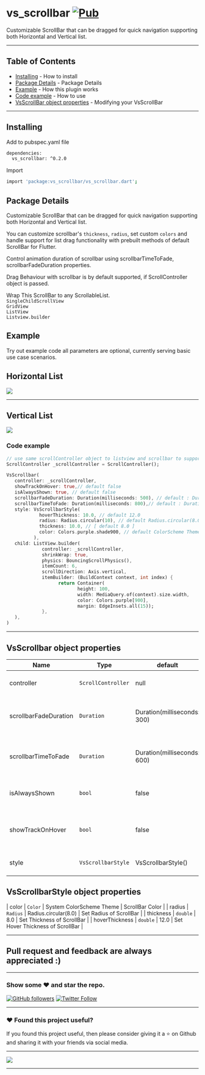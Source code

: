 # vs_scrollbar  [![Pub](https://img.shields.io/pub/v/vs_scrollbar.svg)](https://pub.dartlang.org/packages/vs_scrollbar)

Customizable ScrollBar that can be dragged for quick navigation supporting both Horizontal and Vertical list.

---

## Table of Contents

- [Installing](#installing) - How to install
- [Package Details](package-details) - Package Details
- [Example](#example) - How this plugin works
- [Code example](#code-example) - How to use
- [VsScrollBar object properties](#vsscrollbar-object-properties) - Modifying your VsScrollBar

---

## Installing

Add to pubspec.yaml file

```sh
dependencies:
  vs_scrollbar: ^0.2.0
```

Import

```sh
import 'package:vs_scrollbar/vs_scrollbar.dart';
```

## Package Details

Customizable ScrollBar that can be dragged for quick navigation supporting both Horizontal and Vertical list.

You can customize scrollbar's ```thickness```, ```radius```, set custom ```colors``` and handle support for list drag functionality with prebuilt methods of default ScrollBar for Flutter.

Control animation duration of scrollbar using scrollbarTimeToFade, scrollbarFadeDuration properties.

Drag Behaviour with scrollbar is by default supported, if ScrollController object is passed.

Wrap This ScrollBar to any ScrollableList.  
```SingleChildScrollView```  
```GridView```  
```ListView```  
```Listview.builder```

## Example 
Try out example code all parameters are optional, currently serving basic use case scenarios.

## Horizontal List

![](https://github.com/VickySalunkhe/vs_scrollbar/blob/main/example/assets/horizontal.webp)

---

## Vertical List
![](https://github.com/VickySalunkhe/vs_scrollbar/blob/main/example/assets/vertical.webp)

### Code example

```dart
// use same scrollController object to listview and scrollbar to support drag functionality
ScrollController _scrollController = ScrollController();

VsScrollbar(
   controller: _scrollController,
   showTrackOnHover: true,// default false
   isAlwaysShown: true, // default false
   scrollbarFadeDuration: Duration(milliseconds: 500), // default : Duration(milliseconds: 300)
   scrollbarTimeToFade: Duration(milliseconds: 800),// default : Duration(milliseconds: 600)
   style: VsScrollbarStyle(
            hoverThickness: 10.0, // default 12.0
            radius: Radius.circular(10), // default Radius.circular(8.0)
            thickness: 10.0, // [ default 8.0 ]
            color: Colors.purple.shade900, // default ColorScheme Theme
          ),
   child: ListView.builder(
             controller: _scrollController, 
             shrinkWrap: true,
             physics: BouncingScrollPhysics(),
             itemCount: 6,
             scrollDirection: Axis.vertical,
             itemBuilder: (BuildContext context, int index) {
                   return Container(
                          height: 100,
                          width: MediaQuery.of(context).size.width,
                          color: Colors.purple[900],
                          margin: EdgeInsets.all(15));
             },
   ),
)
```
---


## VsScrollbar object properties

| Name                    | Type                | default                               | Description                                                                  |
| ----------------------- | ------------------- | ------------------------------------- | ---------------------------------------------------------------------------- |
| controller              | `ScrollController`  | null                                  | Controller for Scrollbar                                                     |
| scrollbarFadeDuration   | `Duration`          | Duration(milliseconds: 300)           | Sets scrollbar fade animation duration                                       |
| scrollbarTimeToFade     | `Duration`          | Duration(milliseconds: 600)           | Fades scrollbar after certain duration                                       |
| isAlwaysShown           | `bool`              | false                                 | controls visibility of scrollbar when ideal                                  |
| showTrackOnHover        | `bool`              | false                                 | controls visibility of scrollbar while hovering                              |
| style                   | `VsScrollbarStyle`  | VsScrollbarStyle()                    | Style Class for VsScrollBar                                                  |


## VsScrollbarStyle object properties
| color                   | `Color`             | System ColorScheme Theme              | ScrollBar Color                                                              |
| radius                  | `Radius`            | Radius.circular(8.0)                  | Set Radius of ScrollBar                                                      |
| thickness               | `double`            | 8.0                                   | Set Thickness of ScrollBar                                                   |
| hoverThickness          | `double`            | 12.0                                  | Set Hover Thickness of ScrollBar                                             |

---

## Pull request and feedback are always appreciated :)

---

### Show some :heart: and star the repo.

[![GitHub followers](https://img.shields.io/github/followers/VickySalunkhe.svg?style=social&label=Follow)](https://github.com/VickySalunkhe)
[![Twitter Follow](https://img.shields.io/twitter/follow/VickySalunkhe.svg?style=social)](https://twitter.com/vickysalunkhe01)

---

### :heart: Found this project useful?

If you found this project useful, then please consider giving it a :star: on Github and sharing it with your friends via social media.

---

<a href="https://www.buymeacoffee.com/VickySalunkhe" target="_blank"><img src="https://img.buymeacoffee.com/button-api/?text=Buy me a coffee&emoji=&slug=VickySalunkhe&button_colour=5F7FFF&font_colour=ffffff&font_family=Cookie&outline_colour=000000&coffee_colour=FFDD00"></a>

---


